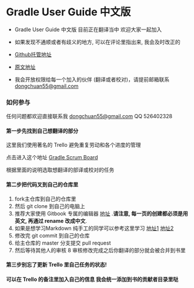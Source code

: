 # Gradle User Guide 中文版

* Gradle User Guide 中文版 目前正在翻译当中 欢迎大家一起加入

* 如果发现不通顺或者有歧义的地方, 可以在评论里指出来, 我会及时改正的

* [Github托管地址](https://github.com/DONGChuan/GradleUserGuide)

* [原文地址](http://www.gradle.org/docs/current/userguide/userguide_single.html#N1012C)

* 我会开放权限给每一个加入的伙伴 (翻译或者校对)，请提前邮箱联系 dongchuan55@gmail.com

### 如何参与

任何问题都欢迎直接联系我 dongchuan55@gmail.com QQ 526402328

#### 第一步先找到自己想翻译的部分

这里我们使用著名的 Trello 避免重复劳动和各个进度的管理

点击进入这个地址 [Gradle Scrum Board](https://trello.com/b/oJn8cmj7/gradle-user-guide)

根据里面的说明选取想翻译的部译或校对的任务

#### 第二步把代码叉到自己的仓库里

1. fork主仓库到自己的仓库里
2. 然后 git clone 到自己的电脑上
3. 推荐大家使用 Gitbook 专属的编辑器 [地址](https://github.com/GitbookIO/editor) .**请注意, 每一页的创建都必须是用英文, 再通过 rename 改成中文**.
4. 如果是想学习Markdown 纯手工的同学可以参考这里学习 [地址1](https://help.github.com/articles/markdown-basics) [地址2](https://help.github.com/articles/github-flavored-markdown)
5. 修改完 git commit 到自己的仓库
6. 给主仓库的 master 分支提交 pull request
7. 然后等待其他人的审核
8 审核修改完成之后你翻译的部分就会被合并到书里

#### 第三步别忘了更新 Trello 里自己任务的状态!

#### 可以在 Trello 的备注里加入自己的信息 我会统一添加到书的贡献者目录里哒





